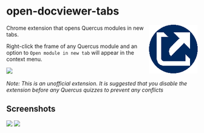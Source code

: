 # open-docviewer-tabs
<img src=assets/icon128.png align=right>

Chrome extension that opens Quercus modules in new tabs.

Right-click the frame of any Quercus module and an option to `Open module in new tab` will appear in the context menu.

<img src=https://i.imgur.com/tc5Zw3D.png>

<i>Note: This is an unofficial extension. It is suggested that you disable the extension before any Quercus quizzes to prevent any conflicts</i>

## Screenshots
<img src=https://i.imgur.com/Ils0evz.png>
<img src=https://i.imgur.com/XLeFW7O.png>
